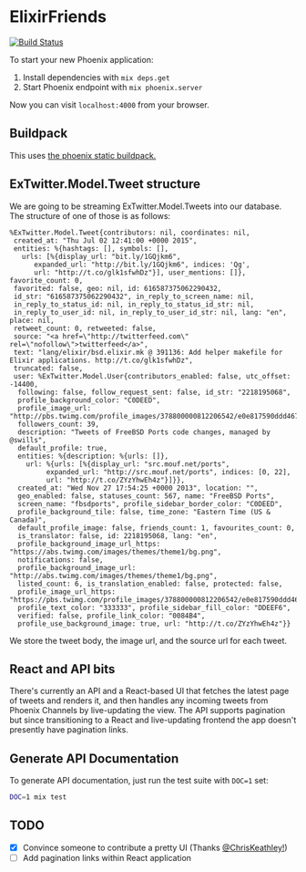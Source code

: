 # ElixirFriends

[![Build Status](https://semaphoreci.com/api/v1/projects/71585fd1-ee12-4e4d-bd95-65de262579c5/443972/badge.svg)](https://semaphoreci.com/knewter/elixir_friends)

To start your new Phoenix application:

1. Install dependencies with `mix deps.get`
2. Start Phoenix endpoint with `mix phoenix.server`

Now you can visit `localhost:4000` from your browser.

## Buildpack

This uses [the phoenix static buildpack.](https://github.com/gjaldon/phoenix-static-buildpack)

## ExTwitter.Model.Tweet structure

We are going to be streaming ExTwitter.Model.Tweets into our database.  The
structure of one of those is as follows:

```
%ExTwitter.Model.Tweet{contributors: nil, coordinates: nil,
 created_at: "Thu Jul 02 12:41:00 +0000 2015",
 entities: %{hashtags: [], symbols: [],
   urls: [%{display_url: "bit.ly/1GQjkm6",
      expanded_url: "http://bit.ly/1GQjkm6", indices: 'Qg',
      url: "http://t.co/glk1sfwhDz"}], user_mentions: []}, favorite_count: 0,
 favorited: false, geo: nil, id: 616587375062290432,
 id_str: "616587375062290432", in_reply_to_screen_name: nil,
 in_reply_to_status_id: nil, in_reply_to_status_id_str: nil,
 in_reply_to_user_id: nil, in_reply_to_user_id_str: nil, lang: "en", place: nil,
 retweet_count: 0, retweeted: false,
 source: "<a href=\"http://twitterfeed.com\" rel=\"nofollow\">twitterfeed</a>",
 text: "lang/elixir/bsd.elixir.mk @ 391136: Add helper makefile for Elixir applications. http://t.co/glk1sfwhDz",
 truncated: false,
 user: %ExTwitter.Model.User{contributors_enabled: false, utc_offset: -14400,
  following: false, follow_request_sent: false, id_str: "2218195068",
  profile_background_color: "C0DEED",
  profile_image_url: "http://pbs.twimg.com/profile_images/378800000812206542/e0e817590ddd46782ffbe848a4244d88_normal.png",
  followers_count: 39,
  description: "Tweets of FreeBSD Ports code changes, managed by @swills",
  default_profile: true,
  entities: %{description: %{urls: []},
    url: %{urls: [%{display_url: "src.mouf.net/ports",
         expanded_url: "http://src.mouf.net/ports", indices: [0, 22],
         url: "http://t.co/ZYzYhwEh4z"}]}},
  created_at: "Wed Nov 27 17:54:25 +0000 2013", location: "",
  geo_enabled: false, statuses_count: 567, name: "FreeBSD Ports",
  screen_name: "fbsdports", profile_sidebar_border_color: "C0DEED",
  profile_background_tile: false, time_zone: "Eastern Time (US & Canada)",
  default_profile_image: false, friends_count: 1, favourites_count: 0,
  is_translator: false, id: 2218195068, lang: "en",
  profile_background_image_url_https: "https://abs.twimg.com/images/themes/theme1/bg.png",
  notifications: false,
  profile_background_image_url: "http://abs.twimg.com/images/themes/theme1/bg.png",
  listed_count: 6, is_translation_enabled: false, protected: false,
  profile_image_url_https: "https://pbs.twimg.com/profile_images/378800000812206542/e0e817590ddd46782ffbe848a4244d88_normal.png",
  profile_text_color: "333333", profile_sidebar_fill_color: "DDEEF6",
  verified: false, profile_link_color: "0084B4",
  profile_use_background_image: true, url: "http://t.co/ZYzYhwEh4z"}}
```

We store the tweet body, the image url, and the source url for each tweet.

## React and API bits

There's currently an API and a React-based UI that fetches the latest page of
tweets and renders it, and then handles any incoming tweets from Phoenix
Channels by live-updating the view.  The API supports pagination but since
transitioning to a React and live-updating frontend the app doesn't presently
have pagination links.

## Generate API Documentation

To generate API documentation, just run the test suite with `DOC=1` set:

```sh
DOC=1 mix test
```

## TODO

- [x] Convince someone to contribute a pretty UI (Thanks [@ChrisKeathley!](http://twitter.com/ChrisKeathley))
- [ ] Add pagination links within React application
